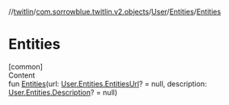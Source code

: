 //[twitlin](../../../index.md)/[com.sorrowblue.twitlin.v2.objects](../../index.md)/[User](../index.md)/[Entities](index.md)/[Entities](-entities.md)



# Entities  
[common]  
Content  
fun [Entities](-entities.md)(url: [User.Entities.EntitiesUrl](-entities-url/index.md)? = null, description: [User.Entities.Description](-description/index.md)? = null)  



